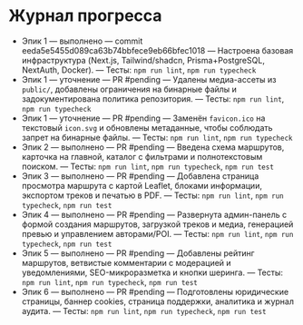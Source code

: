 # Журнал прогресса

- Эпик 1 — выполнено — commit eeda5e5455d089ca63b74bbfece9eb66bfec1018 — Настроена базовая инфраструктура (Next.js, Tailwind/shadcn, Prisma+PostgreSQL, NextAuth, Docker). — Тесты: `npm run lint`, `npm run typecheck`
- Эпик 1 — уточнение — PR #pending — Удалены медиа-ассеты из `public/`, добавлены ограничения на бинарные файлы и задокументирована политика репозитория. — Тесты: `npm run lint`, `npm run typecheck`
- Эпик 1 — уточнение — PR #pending — Заменён `favicon.ico` на текстовый `icon.svg` и обновлены метаданные, чтобы соблюдать запрет на бинарные файлы. — Тесты: `npm run lint`, `npm run typecheck`
- Эпик 2 — выполнено — PR #pending — Введена схема маршрутов, карточка на главной, каталог с фильтрами и полнотекстовым поиском. — Тесты: `npm run lint`, `npm run typecheck`, `npm run test`
- Эпик 3 — выполнено — PR #pending — Добавлена страница просмотра маршрута с картой Leaflet, блоками информации, экспортом треков и печатью в PDF. — Тесты: `npm run lint`, `npm run typecheck`, `npm run test`
- Эпик 4 — выполнено — PR #pending — Развернута админ-панель с формой создания маршрутов, загрузкой треков и медиа, генерацией превью и управлением авторами/POI. — Тесты: `npm run lint`, `npm run typecheck`, `npm run test`
- Эпик 5 — выполнено — PR #pending — Добавлены рейтинг маршрутов, ветвистые комментарии с модерацией и уведомлениями, SEO-микроразметка и кнопки шеринга. — Тесты: `npm run lint`, `npm run typecheck`, `npm run test`
- Эпик 6 — выполнено — PR #pending — Подготовлены юридические страницы, баннер cookies, страница поддержки, аналитика и журнал аудита. — Тесты: `npm run lint`, `npm run typecheck`, `npm run test`
